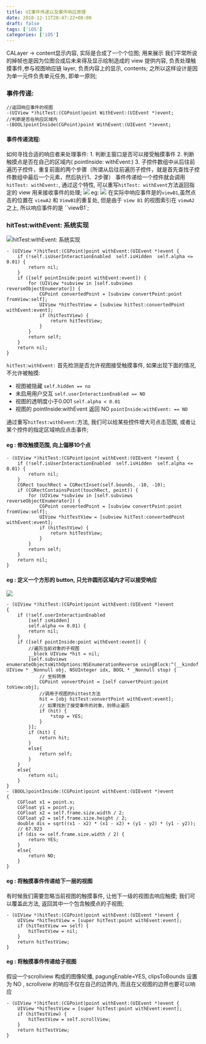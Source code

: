 ```yaml
---
title: UI事件传递以及事件响应原理
date: 2018-12-11T20:47:22+08:00 
draft: false
tags: ['iOS']
categories: ['iOS']
---
```


CALayer -> content显示内容, 实际是合成了一个个位图; 用来展示 我们平常所说的掉帧也是因为位图合成后未来得及显示绘制造成的 view 提供内容, 负责处理触摸事件,参与视图响应链 layer, 负责内容上的显示, contents; 之所以这样设计是因为单一元件负责单元任务, 即单一原则;

### 事件传递:

```
//返回响应事件的视图
-(UIView *)hitTest:(CGPoint)point WithEvent:(UIEvent *)event;
//判断是否在响应区域内
-(BOOL)pointInside(CGPoint)point WithEvent:(UIEvent *)event;
```

#### 事件传递流程:

如何寻找合适的响应者来处理事件: 1. 判断主窗口是否可以接受触摸事件 2. 判断触摸点是否在自己的区域内( pointInside: withEvent:) 3. 子控件数组中从后往前遍历子控件，重复前面的两个步骤（所谓从后往前遍历子控件，就是首先查找子控件数组中最后一个元素，然后执行1、2步骤） 事件传递给一个控件就会调用`hitTest: withEvent:`, 通过这个特性, 可以重写`hitTest: withEvent`方法返回指定的 view 用来接收事件的处理; ![](https://img.52smile.vip/2018-12-12-070429.jpg) eg: ![](https://img.52smile.vip/2018-12-12-082050.jpg) 在实际中响应事件是的`viewB1`,虽然点击的位置在 `viewA2` 和 `ViewB1`的重复处, 但是由于 `view B1` 的视图索引在 `viewA2` 之上, 所以响应事件的是 \`\`viewB1\`;
<!-- more -->
### hitTest:withEvent: 系统实现

![hitTest:withEvent: 系统实现](https://img.52smile.vip/2018-12-12-083719.jpg)

```
- (UIView *)hitTest:(CGPoint)point withEvent:(UIEvent *)event {
    if (!self.isUserInteractionEnabled  self.isHidden  self.alpha <= 0.01) {
        return nil;
    }
    if ([self pointInside:point withEvent:event]) {
        for (UIView *subview in [self.subviews reverseObjectEnumerator]) {
            CGPoint convertedPoint = [subview convertPoint:point fromView:self];
            UIView *hitTestView = [subview hitTest:convertedPoint withEvent:event];
            if (hitTestView) {
                return hitTestView;
            }
        }
        return self;
    }
    return nil;
}
```

`hitTest:withEvent:` 首先检测是否允许视图接受触摸事件, 如果出现下面的情况, 不允许被触摸:

*   视图被隐藏 `self.hidden == no`
*   未启用用户交互 `self.userInteractionEnabled == NO`
*   视图的透明度小于0.001 `self.alpha < 0.01`
*   视图的 pointInside:withEvent 返回 NO `pointInside:withEvent: == NO`

通过重写`hitTest:withEvent:`方法, 我们可以给某些控件增大可点击范围, 或者让某个控件的指定区域响应点击事件;

#### eg : 修改触摸范围, 向上偏移10个点

```
- (UIView *)hitTest:(CGPoint)point withEvent:(UIEvent *)event {
    if (!self.isUserInteractionEnabled  self.isHidden  self.alpha <= 0.01) {
        return nil;
    }
    CGRect touchRect = CGRectInset(self.bounds, -10, -10);
    if (CGRectContainsPoint(touchRect, point)) {
        for (UIView *subview in [self.subviews reverseObjectEnumerator]) {
            CGPoint convertedPoint = [subview convertPoint:point fromView:self];
            UIView *hitTestView = [subview hitTest:convertedPoint withEvent:event];
            if (hitTestView) {
                return hitTestView;
            }
        }
        return self;
    }
    return nil;
}
```

#### eg : 定义一个方形的 button, 只允许圆形区域内才可以接受响应

![](https://img.52smile.vip/2018-12-12-090217.jpg)

```
- (UIView *)hitTest:(CGPoint)point withEvent:(UIEvent *)event
{
    if (!self.userInteractionEnabled 
        [self isHidden] 
        self.alpha <= 0.01) {
        return nil;
    }
    if ([self pointInside:point withEvent:event]) {
        //遍历当前对象的子视图
        __block UIView *hit = nil;
        [self.subviews enumerateObjectsWithOptions:NSEnumerationReverse usingBlock:^(__kindof UIView * _Nonnull obj, NSUInteger idx, BOOL * _Nonnull stop) {
            // 坐标转换
            CGPoint vonvertPoint = [self convertPoint:point toView:obj];
            //调用子视图的hittest方法
            hit = [obj hitTest:vonvertPoint withEvent:event];
            // 如果找到了接受事件的对象，则停止遍历
            if (hit) {
                *stop = YES;
            }
        }];
        if (hit) {
            return hit;
        }
        else{
            return self;
        }
    }
    else{
        return nil;
    }
}
- (BOOL)pointInside:(CGPoint)point withEvent:(UIEvent *)event
{
    CGFloat x1 = point.x;
    CGFloat y1 = point.y;
    CGFloat x2 = self.frame.size.width / 2;
    CGFloat y2 = self.frame.size.height / 2;
    double dis = sqrt((x1 - x2) * (x1 - x2) + (y1 - y2) * (y1 - y2));
    // 67.923
    if (dis <= self.frame.size.width / 2) {
        return YES;
    }
    else{
        return NO;
    }
}
```

#### eg : 将触摸事件传递给下一层的视图

有时候我们需要忽略当前视图的触摸事件, 让他下一级的视图去响应触摸; 我们可以覆盖此方法, 返回其中一个包含触摸点的子视图;

```
- (UIView *)hitTest:(CGPoint)point withEvent:(UIEvent *)event {
    UIView *hitTestView = [super hitTest:point withEvent:event];
    if (hitTestView == self) {
        hitTestView = nil;
    }
    return hitTestView;
}
```

#### eg : 将触摸事件传递给子视图

假设一个scrollview 构成的图像轮播, pagungEnable=YES, clipsToBounds 设置为 NO , scrollveiw 的响应不仅在自己的边界内, 而且在父视图的边界也要可以响应

```
- (UIView *)hitTest:(CGPoint)point withEvent:(UIEvent *)event {
    UIView *hitTestView = [super hitTest:point withEvent:event];
    if (hitTestView) {
        hitTestView = self.scrollView;
    }
    return hitTestView;
}
```
